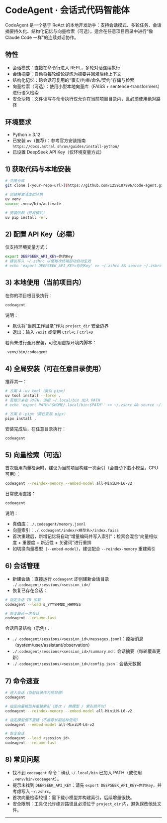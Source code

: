 # CodeAgent · 会话式代码智能体

CodeAgent 是一个基于 ReAct 的本地开发助手：支持会话模式、多轮任务、会话摘要持久化、结构化记忆与向量检索（可选）。适合在任意项目目录中进行“像 Claude Code 一样”的连续对话协作。

## 特性
- 会话模式：直接在命令行进入 REPL，多轮对话连续执行
- 会话摘要：自动将每轮结论提炼为摘要并回灌后续上下文
- 结构化记忆：跨会话可复用的“事实/约束/命名/契约”存储与检索
- 向量检索（可选）：使用小型本地向量库（FAISS + sentence-transformers）进行语义检索
- 安全沙箱：文件读写与命令执行仅允许在当前项目目录内，且必须使用绝对路径

## 环境要求
- Python ≥ 3.12
- 已安装 `uv`（推荐）：参考官方安装指南 `https://docs.astral.sh/uv/guides/install-python/`
- 已设置 DeepSeek API Key（仅环境变量方式）

## 1) 获取代码与本地安装
```bash
# 克隆仓库
git clone [<your-repo-url>](https://github.com/1259187996/code-agent.git) code-agent && cd code-agent

# 创建并激活虚拟环境
uv venv
source .venv/bin/activate

# 安装依赖（开发模式）
uv pip install -e .
```

## 2) 配置 API Key（必需）
仅支持环境变量方式：
```bash
export DEEPSEEK_API_KEY=你的Key
# 建议写入 ~/.zshrc 以便每次终端启动自动生效
# echo 'export DEEPSEEK_API_KEY=你的Key' >> ~/.zshrc && source ~/.zshrc
```

## 3) 本地使用（当前项目内）
在你的项目根目录执行：
```bash
codeagent
```
说明：
- 默认将“当前工作目录”作为 `project_dir` 安全边界
- 退出：输入 `/exit` 或使用 `Ctrl+C` / `Ctrl+D`

若尚未进行全局安装，可使用虚拟环境内脚本：
```bash
.venv/bin/codeagent
```

## 4) 全局安装（可在任意目录使用）
推荐其一：
```bash
# 方案 A：uv tool（类似 pipx）
uv tool install --force .
# 若提示未在 PATH，请把 ~/.local/bin 加入 PATH
# echo 'export PATH="$HOME/.local/bin:$PATH"' >> ~/.zshrc && source ~/.zshrc

# 方案 B：pipx（需已安装 pipx）
pipx install .
```
安装完成后，在任意目录执行：
```bash
codeagent
```

## 5) 向量检索（可选）
首次启用向量检索时，建议为当前项目构建一次索引（会自动下载小模型，CPU 可用）：
```bash
codeagent --reindex-memory --embed-model all-MiniLM-L6-v2
```
日常使用直接：
```bash
codeagent
```
说明：
- 真值库：`./.codeagent/memory.jsonl`
- 向量索引：`./.codeagent/index/<模型名>/index.faiss`
- 首次重建后，新增记忆将自动“增量编码并写入索引”；检索会混合“向量相似度 + 重要度 + 新近性 + 关键词”进行重排
- 如切换向量模型（`--embed-model`），建议配合 `--reindex-memory` 重建索引

## 6) 会话管理
- 新建会话：直接运行 `codeagent` 即创建新会话目录 `./.codeagent/sessions/<session_id>/`
- 恢复已存在会话：
```bash
# 指定会话 ID 加载
codeagent --load s_YYYYMMDD_HHMMSS

# 恢复最近一次会话
codeagent --resume-last
```
会话目录结构（示例）：
- `./.codeagent/sessions/<session_id>/messages.jsonl`：原始消息（system/user/assistant/observation）
- `./.codeagent/sessions/<session_id>/summary.md`：会话摘要（每轮覆盖更新）
- `./.codeagent/sessions/<session_id>/config.json`：会话元数据

## 7) 命令速查
```bash
# 进入会话（当前目录作为项目根）
codeagent

# 指定向量模型并重建索引（首次 / 换模型 / 索引损坏时）
codeagent --reindex-memory --embed-model all-MiniLM-L6-v2

# 指定模型但不重建（不推荐长期这样使用）
codeagent --embed-model all-MiniLM-L6-v2

# 恢复会话
codeagent --load <session_id>
codeagent --resume-last
```

## 8) 常见问题
- 找不到 `codeagent` 命令：确认 `~/.local/bin` 已加入 PATH（或使用 `.venv/bin/codeagent`）。
- 提示未找到 `DEEPSEEK_API_KEY`：请先 `export DEEPSEEK_API_KEY=你的Key`，并考虑写入 `~/.zshrc`。
- 首次向量检索较慢：需下载小模型并构建索引，后续增量很快。
- 安全限制：工具仅允许绝对路径且必须位于 `project_dir` 内，避免误改他处文件。

---


